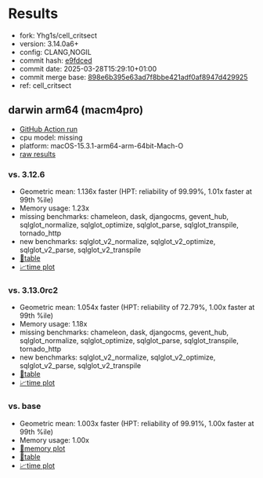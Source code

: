 # Results

- fork: Yhg1s/cell_critsect
- version: 3.14.0a6+
- config: CLANG,NOGIL
- commit hash: [e9fdced](https://github.com/Yhg1s/cpython/commit/e9fdced)
- commit date: 2025-03-28T15:29:10+01:00
- commit merge base: [898e6b395e63ad7f8bbe421adf0af8947d429925](https://github.com/python/cpython/commit/898e6b395e63ad7f8bbe421adf0af8947d429925)
- ref: cell_critsect

## darwin arm64 (macm4pro)

- [GitHub Action run](https://github.com/facebookexperimental/free-threading-benchmarking/actions/runs/14130961406)
- cpu model: missing
- platform: macOS-15.3.1-arm64-arm-64bit-Mach-O
- [raw results](bm-20250328-macm4pro-arm64-Yhg1s-cell_critsect-3.14.0a6%2B-e9fdced.json)

### vs. 3.12.6

- Geometric mean: 1.136x faster (HPT: reliability of 99.99%, 1.01x faster at 99th %ile)
- Memory usage: 1.23x
- missing benchmarks: chameleon, dask, djangocms, gevent_hub, sqlglot_normalize, sqlglot_optimize, sqlglot_parse, sqlglot_transpile, tornado_http
- new benchmarks: sqlglot_v2_normalize, sqlglot_v2_optimize, sqlglot_v2_parse, sqlglot_v2_transpile
- [📄table](bm-20250328-macm4pro-arm64-Yhg1s-cell_critsect-3.14.0a6%2B-e9fdced-vs-3.12.6.md)
- [📈time plot](bm-20250328-macm4pro-arm64-Yhg1s-cell_critsect-3.14.0a6%2B-e9fdced-vs-3.12.6.svg)

### vs. 3.13.0rc2

- Geometric mean: 1.054x faster (HPT: reliability of 72.79%, 1.00x faster at 99th %ile)
- Memory usage: 1.18x
- missing benchmarks: chameleon, dask, djangocms, gevent_hub, sqlglot_normalize, sqlglot_optimize, sqlglot_parse, sqlglot_transpile, tornado_http
- new benchmarks: sqlglot_v2_normalize, sqlglot_v2_optimize, sqlglot_v2_parse, sqlglot_v2_transpile
- [📄table](bm-20250328-macm4pro-arm64-Yhg1s-cell_critsect-3.14.0a6%2B-e9fdced-vs-3.13.0rc2.md)
- [📈time plot](bm-20250328-macm4pro-arm64-Yhg1s-cell_critsect-3.14.0a6%2B-e9fdced-vs-3.13.0rc2.svg)

### vs. base

- Geometric mean: 1.003x faster (HPT: reliability of 99.91%, 1.00x faster at 99th %ile)
- Memory usage: 1.00x
- [🧠memory plot](bm-20250328-macm4pro-arm64-Yhg1s-cell_critsect-3.14.0a6%2B-e9fdced-vs-base-mem.svg)
- [📄table](bm-20250328-macm4pro-arm64-Yhg1s-cell_critsect-3.14.0a6%2B-e9fdced-vs-base.md)
- [📈time plot](bm-20250328-macm4pro-arm64-Yhg1s-cell_critsect-3.14.0a6%2B-e9fdced-vs-base.svg)

